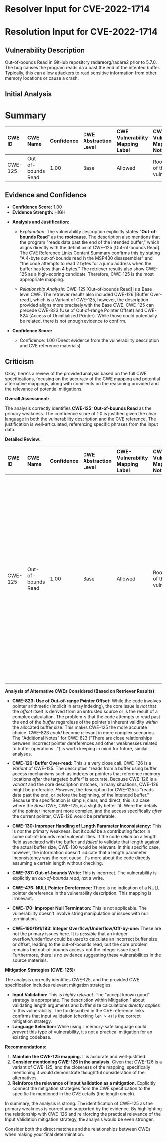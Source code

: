 # Resolver Input for CVE-2022-1714

# Resolution Input for CVE-2022-1714

## Vulnerability Description
Out-of-bounds Read in GitHub repository radareorg/radare2 prior to 5.7.0. The bug causes the program reads data past the end of the intented buffer. Typically, this can allow attackers to read sensitive information from other memory locations or cause a crash.

## Initial Analysis
# Summary
| CWE ID  | CWE Name                        | Confidence | CWE Abstraction Level | CWE Vulnerability Mapping Label | CWE-Vulnerability Mapping Notes |
| :------- | :------------------------------ | :--------- | :-------------------- | :------------------------------ | :------------------------------ |
| CWE-125 | Out-of-bounds Read | 1.00      | Base                  | Allowed                         | Root cause of the vulnerability  |

## Evidence and Confidence

*   **Confidence Score:** 1.00
*   **Evidence Strength:** HIGH

- **Analysis and Justification:**
  - *Explanation:* The vulnerability description explicitly states "**Out-of-bounds Read**" as the **rootcause**. The description also mentions that the program "reads data past the end of the intended buffer," which aligns directly with the definition of CWE-125 [Out-of-bounds Read]. The CVE Reference Links Content Summary confirms this by stating "A 4-byte out-of-bounds read in the MSP430 disassembler" and "the code attempts to read 2 bytes for a jump address when the buffer has less than 4 bytes." The retriever results also show CWE-125 as a high-scoring candidate. Therefore, CWE-125 is the most appropriate mapping.

  - *Relationship Analysis:* CWE-125 [Out-of-bounds Read] is a Base level CWE. The retriever results also included CWE-126 [Buffer Over-read], which is a Variant of CWE-125, however, the description provided aligns more precisely with the Base CWE. CWE-125 can precede CWE-823 (Use of Out-of-range Pointer Offset) and CWE-824 (Access of Uninitialized Pointer). While those could potentially be related, there is not enough evidence to confirm.

- **Confidence Score:**
  - Confidence: 1.00 (Direct evidence from the vulnerability description and CVE reference materials)

## Criticism
Okay, here's a review of the provided analysis based on the full CWE specifications, focusing on the accuracy of the CWE mapping and potential alternative mappings, along with comments on the reasoning provided and the relevance of potential mitigations.

**Overall Assessment:**

The analysis correctly identifies **CWE-125: Out-of-bounds Read** as the primary weakness. The confidence score of 1.0 is justified given the clear language in both the vulnerability description and the CVE reference. The justification is well-articulated, referencing specific phrases from the input data.

**Detailed Review:**

| CWE ID  | CWE Name                        | Confidence | CWE Abstraction Level | CWE-Vulnerability Mapping Label | CWE-Vulnerability Mapping Notes | Review Comments                                                                                                                                                                                                                                                                                                                                                                |
| :------- | :------------------------------ | :--------- | :-------------------- | :------------------------------ | :------------------------------ | :---------------------------------------------------------------------------------------------------------------------------------------------------------------------------------------------------------------------------------------------------------------------------------------------------------------------------------------------------------------------------- |
| CWE-125 | Out-of-bounds Read | 1.00      | Base                  | Allowed                         | Root cause of the vulnerability  | **Correct**.  The analysis accurately maps the vulnerability to CWE-125.  The explanation is thorough and well-supported by evidence.  The CVE reference links directly confirm the out-of-bounds read condition. The provided code snippet (reading 2 bytes when only < 4 are available) is a clear example.                                                                                   |

**Analysis of Alternative CWEs Considered (Based on Retriever Results):**

*   **CWE-823: Use of Out-of-range Pointer Offset:**  While the code involves pointer arithmetic (implicit in array indexing), the core issue is *not* that the *offset* itself is derived from an untrusted source or is the result of a complex calculation. The problem is that the code attempts to read past the end of the *buffer* regardless of the pointer's inherent validity *within* the allocated buffer size. This makes CWE-125 the more accurate choice.  CWE-823 *could* become relevant in more complex scenarios. The "Additional Notes" for CWE-823 ("There are close relationships between incorrect pointer dereferences and other weaknesses related to buffer operations...") is worth keeping in mind for future, similar analyses.
*   **CWE-126: Buffer Over-read:** This *is* a very close call.  CWE-126 is a *Variant* of CWE-125. The description "reads from a buffer using buffer access mechanisms such as indexes or pointers that reference memory locations *after* the targeted buffer" is accurate.  Because CWE-126 is a *variant* and the core description matches, in many situations, CWE-126 might be preferable. *However*, the description for CWE-125 is "reads data past the end, or before the beginning, of the intended buffer."  Because the specification is simple, clear, and direct, this is a case where the *Base* CWE, CWE-125, is a slightly better fit.  Were the details of the pointer increment more complex, and the access specifically *after* the current pointer, CWE-126 would be preferable.

*   **CWE-130: Improper Handling of Length Parameter Inconsistency:** This is *not* the primary weakness, but it *could* be a contributing factor in some out-of-bounds read vulnerabilities. If the code *relied* on a length field associated with the buffer and *failed* to validate that length against the actual buffer size, CWE-130 would be relevant. In this specific case, however, the information doesn't indicate that a length parameter inconsistency was the root cause. It's more about the code directly assuming a certain length without checking.
*   **CWE-787: Out-of-bounds Write:** This is incorrect. The vulnerability is explicitly an *out-of-bounds read*, not a write.
*   **CWE-476: NULL Pointer Dereference:** There is no indication of a NULL pointer dereference in the vulnerability description. This mapping is irrelevant.
*   **CWE-170: Improper Null Termination:** This is not applicable. The vulnerability doesn't involve string manipulation or issues with null termination.
*   **CWE-190/191/193: Integer Overflow/Underflow/Off-by-one:** These are not the primary issues here. It is *possible* that an integer overflow/underflow could be *used* to calculate an incorrect buffer size or offset, leading to the out-of-bounds read, but the core problem remains the out-of-bounds access, not the integer issue itself. Furthermore, there is no evidence suggesting these vulnerabilities in the source materials.

**Mitigation Strategies (CWE-125):**

The analysis correctly identifies CWE-125, and the provided CWE specification includes relevant mitigation strategies:

*   **Input Validation:**  This is *highly relevant*. The "accept known good" strategy is appropriate. The description within Mitigation 1 about validating length arguments and buffer size calculations *directly applies* to this vulnerability.  The fix described in the CVE reference links confirms that input validation (checking `len > 4`) is the correct mitigation strategy.
*   **Language Selection:**  While using a memory-safe language could *prevent* this type of vulnerability, it's not a practical mitigation for an existing codebase.

**Recommendations:**

1.  **Maintain the CWE-125 mapping.** It is accurate and well-justified.
2.  **Consider mentioning CWE-126 in the analysis.** Given that CWE-126 is a variant of CWE-125, and the closeness of the mapping, specifically mentioning it would demonstrate thoughtful consideration of the alternatives.
3.  **Reinforce the relevance of Input Validation as a mitigation.** Explicitly connect the mitigation strategies from the CWE specification to the specific fix mentioned in the CVE details (the length check).

In summary, the analysis is strong. The identification of CWE-125 as the primary weakness is correct and supported by the evidence. By highlighting the relationship with CWE-126 and reinforcing the practical relevance of the Input Validation mitigation strategy, the analysis would be even stronger.

Consider both the direct matches and the relationships between CWEs
when making your final determination.
        